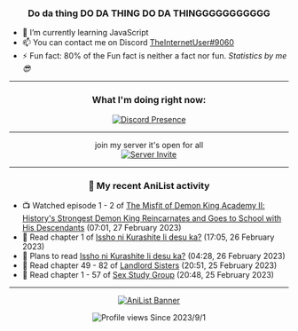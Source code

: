 <div align="center">

### Do da thing DO DA THING DO DA THINGGGGGGGGGGG
</div>

- 🌱 I’m currently learning JavaScript
- 📫 You can contact me on Discord [TheInternetUser#9060](https://discord.com/users/534117072796385300)
- ⚡ Fun fact: 80% of the Fun fact is neither a fact nor fun. _Statistics by me 😎_
<hr>

<div align="center">

### What I'm doing right now:
[![Discord Presence](https://lanyard.cnrad.dev/api/534117072796385300)](https://discord.com/users/534117072796385300)
<hr>

join my server it's open for all <br>
[![Server Invite](https://invidget.switchblade.xyz/bfYgVHxrSs)](https://discord.gg/bfYgVHxrSs)

<hr>
  
### 🌸 My recent AniList activity

</div>

<!-- ANILIST_ACTIVITY:start -->

-   📺 Watched episode 1 - 2 of [The Misfit of Demon King Academy Ⅱ: History's Strongest Demon King Reincarnates and Goes to School with His Descendants](https://anilist.co/anime/130588) (07:01, 27 February 2023)
-   📖 Read chapter 1 of [Issho ni Kurashite Ii desu ka?](https://anilist.co/manga/159549) (17:05, 26 February 2023)
-   📖 Plans to read [Issho ni Kurashite Ii desu ka?](https://anilist.co/manga/159549) (04:28, 26 February 2023)
-   📖 Read chapter 49 - 82 of [Landlord Sisters](https://anilist.co/manga/138564) (20:51, 25 February 2023)
-   📖 Read chapter 1 - 57 of [Sex Study Group](https://anilist.co/manga/145493) (20:48, 25 February 2023)

<!-- ANILIST_ACTIVITY:end -->
<hr>

<div align="center">

[![AniList Banner](https://img.anili.st/User/929966)](https://anilist.co/user/TheInternetUser)

![Profile views](https://gpvc.arturio.dev/TheInternetUse7) Since 2023/9/1

</div>
